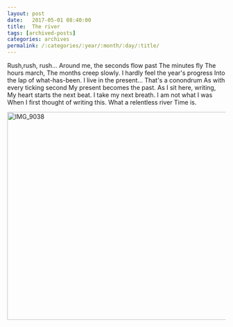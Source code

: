 ```yaml
---
layout: post
date:	2017-05-01 08:40:00
title:  The river
tags: [archived-posts]
categories: archives
permalink: /:categories/:year/:month/:day/:title/
---
```

Rush,rush, rush...
Around me, the seconds flow past
The minutes fly
The hours march,
The months creep slowly.
I hardly feel the year's progress
Into the lap of what-has-been.
I live in the present...
That's a conondrum
As with every ticking second
My present becomes the past.
As I sit here, writing,
My heart starts the next beat.
I take my next breath.
I am not what I was
When I first thought of  writing this.
What a relentless river Time is.


<a data-flickr-embed="true" href="https://www.flickr.com/photos/86494503@N00/16063786678/in/photolist-qtv78h-qDQbYd-pfCrza-pZAUDB-qHD6fd-qvz9Hp-qtDJNe-qdYf8H-EwsKPQ-qKW5zD-qttKki-EfDP1S-qttH2F-qtv5r1-peQgR5-E9rfyr-EGLYop-pyqr6S-qtvUgw-qL5fWz-EEBpDh-qthUtC-qWhX7N-EfPjE3-Ex4CvS-qbPttr-EyHTsH-qWqjRV-qL4kNh-qDW8Tc-pfoWdG-qryD79-EECmPh-qdjLbc-EEsM3C-qt8C89-pUponv-DKyq2T-Ewjxxb-qvfcKv-E9i4Gc-qdRZXG-qWoq5i-pZA6f8-qWieDq-qtnpXo-qDN3Nh-qKVKHR-pZokT1-qrGuAT" title="IMG_9038"><img src="https://c1.staticflickr.com/8/7549/16063786678_c950a354fd_z.jpg" width="640" height="480" alt="IMG_9038"></a>
